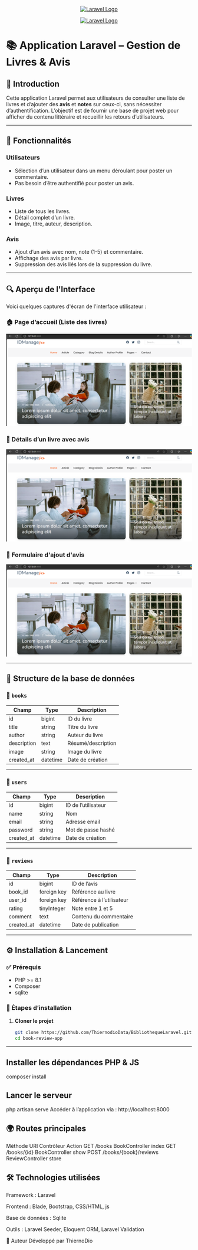 <p align="center"><a href="https://laravel.com" target="_blank"><img src="https://raw.githubusercontent.com/laravel/art/master/logo-lockup/5%20SVG/2%20CMYK/1%20Full%20Color/laravel-logolockup-cmyk-red.svg" width="400" alt="Laravel Logo"></a></p>
<p align="center">
  <a href="https://laravel.com" target="_blank">
    <img src="https://raw.githubusercontent.com/laravel/art/master/logo-lockup/5%20SVG/2%20CMYK/1%20Full%20Color/laravel-logolockup-cmyk-red.svg" width="400" alt="Laravel Logo">
  </a>
</p>

# 📚 Application Laravel – Gestion de Livres & Avis

## 🎯 Introduction

Cette application Laravel permet aux utilisateurs de consulter une liste de livres et d’ajouter des **avis** et **notes** sur ceux-ci, sans nécessiter d’authentification. L’objectif est de fournir une base de projet web pour afficher du contenu littéraire et recueillir les retours d’utilisateurs.

---

## 🧰 Fonctionnalités

### Utilisateurs
- Sélection d’un utilisateur dans un menu déroulant pour poster un commentaire.
- Pas besoin d’être authentifié pour poster un avis.

### Livres
- Liste de tous les livres.
- Détail complet d’un livre.
- Image, titre, auteur, description.

### Avis
- Ajout d’un avis avec nom, note (1-5) et commentaire.
- Affichage des avis par livre.
- Suppression des avis liés lors de la suppression du livre.

---

## 🔍 Aperçu de l'Interface

Voici quelques captures d'écran de l'interface utilisateur :

### 🏠 Page d’accueil (Liste des livres)
![Page d'accueil](public/assets/screenshots/Screenshot-1.png)

### 📖 Détails d’un livre avec avis
![Détails livre](public/assets/screenshots/Screenshot-1.png)

### 📝 Formulaire d'ajout d'avis
![Formulaire avis](public/assets/screenshots/Screenshot-1.png)



---

## 🧱 Structure de la base de données

### 📘 `books`

| Champ       | Type     | Description              |
|-------------|----------|--------------------------|
| id          | bigint   | ID du livre              |
| title       | string   | Titre du livre           |
| author      | string   | Auteur du livre          |
| description | text     | Résumé/description       |
| image       | string   | Image du livre           |
| created_at  | datetime | Date de création         |

---

### 👤 `users`

| Champ      | Type     | Description             |
|------------|----------|-------------------------|
| id         | bigint   | ID de l’utilisateur     |
| name       | string   | Nom                     |
| email      | string   | Adresse email           |
| password   | string   | Mot de passe hashé      |
| created_at | datetime | Date de création        |

---

### 🌟 `reviews`

| Champ     | Type         | Description                  |
|-----------|--------------|------------------------------|
| id        | bigint       | ID de l’avis                 |
| book_id   | foreign key  | Référence au livre           |
| user_id   | foreign key  | Référence à l’utilisateur    |
| rating    | tinyInteger  | Note entre 1 et 5            |
| comment   | text         | Contenu du commentaire       |
| created_at| datetime     | Date de publication          |

---

## ⚙️ Installation & Lancement

### ✅ Prérequis

- PHP >= 8.1
- Composer
- sqlite

### 🚀 Étapes d’installation

1. **Cloner le projet**
   ```bash
   git clone https://github.com/ThiernodioData/BibliothequeLaravel.git
   cd book-review-app

--------------
## Installer les dépendances PHP & JS

composer install


## Lancer le serveur


php artisan serve
Accéder à l’application via : http://localhost:8000

## 🌍 Routes principales
Méthode	URI	Contrôleur	Action
GET	/books	BookController	index
GET	/books/{id}	BookController	show
POST	/books/{book}/reviews	ReviewController	store

## 🛠️ Technologies utilisées
Framework : Laravel

Frontend : Blade, Bootstrap, CSS/HTML, js 

Base de données : Sqlite

Outils : Laravel Seeder, Eloquent ORM, Laravel Validation

👤 Auteur
Développé par ThiernoDio

